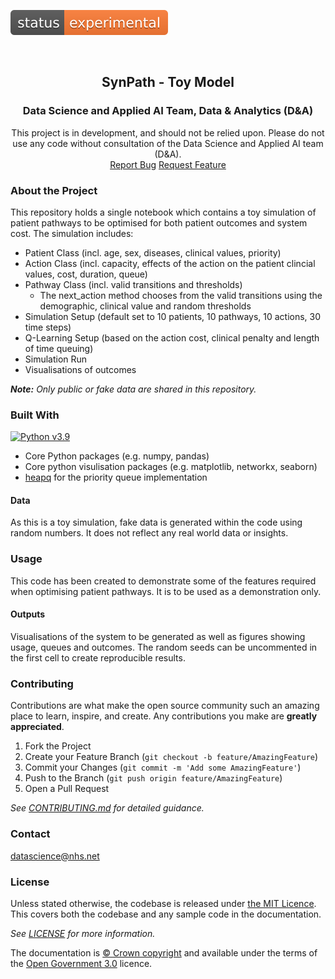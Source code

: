 <a name="readme-top"></a>
[![status: experimental](https://github.com/GIScience/badges/raw/master/status/experimental.svg)](https://github.com/GIScience/badges#experimental)

<!-- page header -->
<br/>
<div align="center">
    <h2 align="center">SynPath - Toy Model</h2>
    <h3 align="center">Data Science and Applied AI Team, Data & Analytics (D&A)</h3>
    <p align="center">
        This project is in development, and should not be relied upon. Please do not use any code without consultation of the Data Science and Applied AI team (D&A). 
        <br/>
        <a href="https://github.com/nhsengland/SynPathToy/issues">Report Bug</a>
        <a href="https://github.com/nhsengland/SynPathToy">Request Feature</a>
    </p>
</div>

### About the Project

This repository holds a single notebook which contains a toy simulation of patient pathways to be optimised for both patient outcomes and system cost.  The simulation includes:
- Patient Class (incl. age, sex, diseases, clinical values, priority)
- Action Class (incl. capacity, effects of the action on the patient clincial values, cost, duration, queue)
- Pathway Class (incl. valid transitions and thresholds)
    - The next_action method chooses from the valid transitions using the demographic, clinical value and random thresholds
- Simulation Setup (default set to 10 patients, 10 pathways, 10 actions, 30 time steps)
- Q-Learning Setup (based on the action cost, clinical penalty and length of time queuing)
- Simulation Run 
- Visualisations of outcomes

_**Note:** Only public or fake data are shared in this repository._

### Built With

[![Python v3.9](https://img.shields.io/badge/python-v3.9-blue.svg)](https://www.python.org/downloads/release/python-3916/)
- Core Python packages (e.g. numpy, pandas)
- Core python visulisation packages (e.g. matplotlib, networkx, seaborn)
- [heapq](https://docs.python.org/3/library/heapq.html) for the priority queue implementation

#### Data

As this is a toy simulation, fake data is generated within the code using random numbers.   It does not reflect any real world data or insights. 


### Usage
This code has been created to demonstrate some of the features required when optimising patient pathways.   It is to be used as a demonstration only. 

#### Outputs
Visualisations of the system to be generated as well as figures showing usage, queues and outcomes.   The random seeds can be uncommented in the first cell to create reproducible results. 

### Contributing

Contributions are what make the open source community such an amazing place to learn, inspire, and create. Any contributions you make are **greatly appreciated**.

1. Fork the Project
2. Create your Feature Branch (`git checkout -b feature/AmazingFeature`)
3. Commit your Changes (`git commit -m 'Add some AmazingFeature'`)
4. Push to the Branch (`git push origin feature/AmazingFeature`)
5. Open a Pull Request

_See [CONTRIBUTING.md](./CONTRIBUTING.md) for detailed guidance._

### Contact
datascience@nhs.net

### License

Unless stated otherwise, the codebase is released under [the MIT Licence][mit].
This covers both the codebase and any sample code in the documentation.

_See [LICENSE](./LICENSE) for more information._

The documentation is [© Crown copyright][copyright] and available under the terms
of the [Open Government 3.0][ogl] licence.

[mit]: LICENCE
[copyright]: http://www.nationalarchives.gov.uk/information-management/re-using-public-sector-information/uk-government-licensing-framework/crown-copyright/
[ogl]: http://www.nationalarchives.gov.uk/doc/open-government-licence/version/3/
